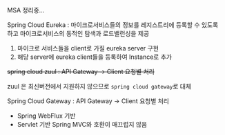 MSA 정리중...



Spring Cloud Eureka : 마이크로서비스들의 정보를 레지스트리에 등록할 수 있도록 하고 마이크로서비스의 동적인 탐색과 로드밸런싱을 제공

1. 마이크로 서비스들을 client로 가질 eureka server 구현
2. 해당 server에 eureka client들을 등록하여 Instance로 추가



~~spring cloud zuul : API Gateway -> Client 요청별 처리~~ 

zuul 은 최신버전에서 지원하지 않으므로 ```spring cloud gateway```로 대체



Spring Cloud Gateway : API Gateway -> Client 요청별 처리

- Spring WebFlux 기반
- Servlet 기반 Spring MVC와 호환이 매끄럽지 않음

